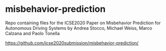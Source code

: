# misbehavior-prediction
Repo containing files for the ICSE2020 Paper on Misbehavior Prediction for Autonomous Driving Systems by Andrea Stocco, Michael Weiss, Marco Calzana and Paolo Tonella

https://github.com/icse2020submission/misbehavior-prediction/
